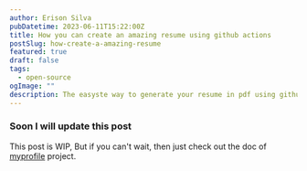 ```yaml
---
author: Erison Silva
pubDatetime: 2023-06-11T15:22:00Z
title: How you can create an amazing resume using github actions
postSlug: how-create-a-amazing-resume
featured: true
draft: false
tags:
  - open-source
ogImage: ""
description: The easyste way to generate your resume in pdf using github actions and discussion.
---
```


### Soon I will update this post

This post is WIP, But if you can't wait, then just check out the doc of [myprofile](https://github.com/shield-wall/myprofile) project.
